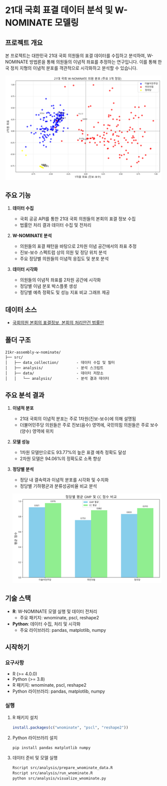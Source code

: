 # 21대 국회 표결 데이터 분석 및 W-NOMINATE 모델링

## 프로젝트 개요

본 프로젝트는 대한민국 21대 국회 의원들의 표결 데이터를 수집하고 분석하여, W-NOMINATE 방법론을 통해 의원들의 이념적 좌표를 추정하는 연구입니다. 이를 통해 한국 정치 지형의 이념적 분포를 객관적으로 시각화하고 분석할 수 있습니다.

![국회의원 이념 분포](src/data/analysis/wnominate_distribution_3parties.png)

## 주요 기능

1. **데이터 수집**
   - 국회 공공 API를 통한 21대 국회 의원들의 본회의 표결 정보 수집
   - 법률안 처리 결과 데이터 수집 및 전처리

2. **W-NOMINATE 분석**
   - 의원들의 표결 패턴을 바탕으로 2차원 이념 공간에서의 좌표 추정
   - 진보-보수 스펙트럼 상의 의원 및 정당 위치 분석
   - 주요 정당별 의원들의 이념적 응집도 및 분포 분석

3. **데이터 시각화**
   - 의원들의 이념적 좌표를 2차원 공간에 시각화
   - 정당별 이념 분포 박스플롯 생성
   - 정당별 예측 정확도 및 성능 지표 비교 그래프 제공

## 데이터 소스

- [국회의원 본회의 표결정보, 본회의 처리안건 법률안](https://open.assembly.go.kr/portal/data/service/selectAPIServicePage.do/OPR1MQ000998LC12535)

## 폴더 구조

```
21kr-assembly-w-nominate/
├── src/
│   ├── data_collection/        - 데이터 수집 및 필터
│   ├── analysis/               - 분석 스크립트
│   ├── data/                   - 데이터 저장소
│   │   └── analysis/           - 분석 결과 데이터
```

## 주요 분석 결과

1. **이념적 분포**
   - 21대 국회의 이념적 분포는 주로 1차원(진보-보수)에 의해 설명됨
   - 더불어민주당 의원들은 주로 진보(음수) 영역에, 국민의힘 의원들은 주로 보수(양수) 영역에 위치

2. **모델 성능**
   - 1차원 모델만으로도 93.77%의 높은 표결 예측 정확도 달성
   - 2차원 모델은 94.06%의 정확도로 소폭 향상

3. **정당별 분석**
   - 정당 내 결속력과 이념적 분포를 시각화 및 수치화
   - 정당별 기하평균과 분류성공비율 비교 분석
   
   ![정당별 성능 지표](src/data/analysis/wnominate_party_performance_3parties.png)

## 기술 스택

- **R**: W-NOMINATE 모델 실행 및 데이터 전처리
  - 주요 패키지: wnominate, pscl, reshape2
- **Python**: 데이터 수집, 처리 및 시각화
  - 주요 라이브러리: pandas, matplotlib, numpy

## 시작하기

### 요구사항

- R (>= 4.0.0)
- Python (>= 3.8)
- R 패키지: wnominate, pscl, reshape2
- Python 라이브러리: pandas, matplotlib, numpy

### 실행

1. R 패키지 설치
   ```r
   install.packages(c("wnominate", "pscl", "reshape2"))
   ```

2. Python 라이브러리 설치
   ```bash
   pip install pandas matplotlib numpy
   ```

3. 데이터 준비 및 모델 실행
   ```bash
   Rscript src/analysis/prepare_wnominate_data.R
   Rscript src/analysis/run_wnominate.R
   python src/analysis/visualize_wnominate.py
   ```